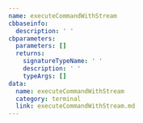 ```yaml
---
name: executeCommandWithStream
cbbaseinfo:
  description: ' '
cbparameters:
  parameters: []
  returns:
    signatureTypeName: ' '
    description: ' '
    typeArgs: []
data:
  name: executeCommandWithStream
  category: terminal
  link: executeCommandWithStream.md
---
```

<CBBaseInfo/> 
 <CBParameters/>
